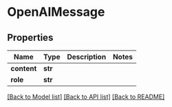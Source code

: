 # OpenAIMessage

## Properties
Name | Type | Description | Notes
------------ | ------------- | ------------- | -------------
**content** | **str** |  | 
**role** | **str** |  | 

[[Back to Model list]](../README.md#documentation-for-models) [[Back to API list]](../README.md#documentation-for-api-endpoints) [[Back to README]](../README.md)

